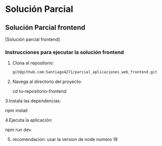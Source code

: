 # Solución Parcial

## Solución Parcial frontend

[Solución parcial frontend]

### Instrucciones para ejecutar la solución frontend

1. Clona el repositorio:
   ```sh
   git@github.com:Santiago4271/parcial_aplicaciones_web_frontend.git

2. Navega al directorio del proyecto:
   
   cd tu-repositorio-frontend

3.Instala las dependencias:

  npm install

4.Ejecuta la aplicación:

  npm run dev

5. recomendacion:
   usar la version de node numero 18
  
